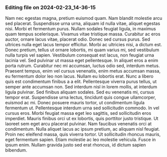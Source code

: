 

### Editing file on 2024-02-23_14-36-15

Nam nec egestas magna, pretium euismod quam. Nam blandit molestie arcu sed placerat. Suspendisse urna urna, aliquam id nulla vitae, aliquet egestas nisi. Morbi et fermentum purus. Nullam sodales feugiat ligula, in maximus quam tempus scelerisque. Vivamus vitae tristique massa. Curabitur ac eros auctor, ornare lacus vitae, placerat odio. Donec sed cursus purus. Sed ultrices nulla eget lacus tempor efficitur.
Morbi ac ultricies nisi, a dictum est. Donec pretium, tellus ut ornare lobortis, mi quam varius mi, sed vestibulum nulla turpis vel sapien. Vestibulum consequat est lacus, non feugiat urna lacinia vel. Sed pulvinar ut massa eget pellentesque. In aliquet eros a enim porta rutrum. Curabitur nec mi accumsan, luctus odio sed, interdum metus. Praesent tempus, enim vel cursus venenatis, enim metus accumsan massa, eu fermentum dolor leo non lacus. Nullam eu lobortis erat. Nunc a libero quis est condimentum finibus a a elit. Pellentesque viverra purus tellus, ut semper ante accumsan non. Sed interdum nisl in lorem mollis, at interdum ligula pulvinar. Sed finibus aliquam sodales. Sed eu venenatis mi, cursus tempor erat. Suspendisse urna lectus, tincidunt quis congue ullamcorper, euismod ac mi. Donec posuere mauris tortor, ut condimentum ligula fermentum ut. Pellentesque interdum urna sed sollicitudin commodo.
In vel cursus eros. Morbi feugiat massa eget leo sagittis, sed sollicitudin eros imperdiet. Mauris finibus orci ut ex lobortis, quis porttitor justo tristique. Ut laoreet sem eget arcu placerat pulvinar. Nam faucibus venenatis orci at condimentum. Nulla aliquet lacus ac ipsum pretium, ac aliquam nisl feugiat. Proin nec eleifend massa, quis viverra tortor. Ut sollicitudin rhoncus mauris, eget fermentum sapien. Etiam molestie ac leo molestie vehicula. Fusce in ipsum enim. Nullam gravida justo sed erat rhoncus, id dictum sapien bibendum.



